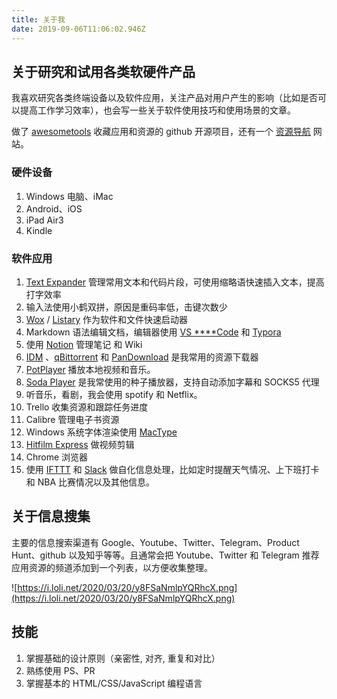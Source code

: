 ```yaml
---
title: 关于我
date: 2019-09-06T11:06:02.946Z
---
```

## 关于研究和试用各类软硬件产品

我喜欢研究各类终端设备以及软件应用，关注产品对用户产生的影响（比如是否可以提高工作学习效率），也会写一些关于软件使用技巧和使用场景的文章。

做了 [awesometools](https://github.com/byodian/awesometools) 收藏应用和资源的 github 开源项目，还有一个 [资源导航](https://webresource.netlify.com/) 网站。

### 硬件设备

1. Windows 电脑、iMac
2. Android、iOS
3. iPad Air3
4. Kindle

### 软件应用

1. [Text Expander](https://textexpander.com/) 管理常用文本和代码片段，可使用缩略语快速插入文本，提高打字效率
2. 输入法使用小鹤双拼，原因是重码率低，击键次数少
3. [Wox](http://www.wox.one/) / [Listary](https://www.listary.com/) 作为软件和文件快速启动器
4. Markdown 语法编辑文档，编辑器使用 [VS ****Code](https://code.visualstudio.com/) 和 [Typora](https://typora.io/)
5. 使用 [Notion](https://www.notion.so/) 管理笔记 和 Wiki
6. [IDM](https://www.internetdownloadmanager.com/) 、[qBittorrent](https://www.qbittorrent.org/) 和 [PanDownload](https://pandownload.com/) 是我常用的资源下载器
7. [PotPlayer](https://potplayer.daum.net/) 播放本地视频和音乐。
8. [Soda Player](https://www.sodaplayer.com/) 是我常使用的种子播放器，支持自动添加字幕和 SOCKS5 代理
9. 听音乐，看剧，我会使用 spotify 和 Netflix。
10. Trello 收集资源和跟踪任务进度
11. Calibre 管理电子书资源
12. Windows 系统字体渲染使用 [MacType](https://www.mactype.net/)
13. [Hitfilm Express](https://fxhome.com/) 做视频剪辑
14. Chrome 浏览器
15. 使用 [IFTTT](https://ifttt.com/) 和 [Slack](https://ifttt.com/) 做自化信息处理，比如定时提醒天气情况、上下班打卡和 NBA 比赛情况以及其他信息。

## 关于信息搜集

主要的信息搜索渠道有 Google、Youtube、Twitter、Telegram、Product Hunt、github 以及知乎等等。且通常会把 Youtube、Twitter 和 Telegram 推荐应用资源的频道添加到一个列表，以方便收集整理。

![https://i.loli.net/2020/03/20/y8FSaNmlpYQRhcX.png](https://i.loli.net/2020/03/20/y8FSaNmlpYQRhcX.png)

## 技能

1. 掌握基础的设计原则（亲密性, 对齐, 重复和对比）
2. 熟练使用 PS、PR
3. 掌握基本的 HTML/CSS/JavaScript 编程语言




